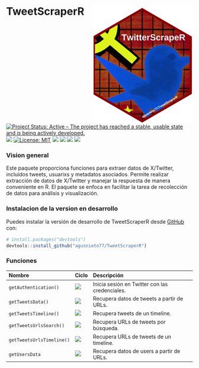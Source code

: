 
<!-- README.md is generated from README.Rmd. Please edit that file -->

# TweetScraperR<img src="man/figures/hex-twitterscraper.svg" align="right" height="320"/>

<!-- badges: start -->

[![Project Status: Active – The project has reached a stable, usable
state and is being actively
developed.](https://www.repostatus.org/badges/latest/active.svg)](https://www.repostatus.org/#active)
[![](https://img.shields.io/badge/devel%20version-0.1.0-blue.svg)](https://github.com/agusnieto77/TweetScraperR)
[![License:
MIT](https://img.shields.io/badge/license-MIT-blue.svg)](https://cran.r-project.org/web/licenses/MIT)
[![](https://img.shields.io/github/languages/code-size/agusnieto77/TweetScraperR.svg)](https://github.com/agusnieto77/TweetScraperR)
[![](https://img.shields.io/badge/lifecycle-stable-brightgreen.svg)](https://lifecycle.r-lib.org/articles/stages.html#stable)
[![](https://img.shields.io/badge/Build%20with-R%20&%20RStudio-blue?style=plastic=appveyor)](https://github.com/agusnieto77/TweetScraperR)
[![](https://img.shields.io/badge/TweetScraperR-ready%20to%20use-color:%20#39c?style=plastic=appveyor)](https://github.com/agusnieto77/TweetScraperR)

<!-- badges: end -->

### Vision general

Este paquete proporciona funciones para extraer datos de X/Twitter,
incluidos tweets, usuarixs y metadatos asociados. Permite realizar
extracción de datos de X/Twitter y manejar la respuesta de manera
conveniente en R. El paquete se enfoca en facilitar la tarea de
recolección de datos para análisis y visualización.

### Instalacion de la version en desarrollo

Puedes instalar la versión de desarrollo de TweetScraperR desde
[GitHub](https://github.com/) con:

``` r
# install.packages("devtools")
devtools::install_github("agusnieto77/TweetScraperR")
```

### Funciones

| Nombre                    | Ciclo                                                                        | Descripción                                    |
|:--------------------------|:-----------------------------------------------------------------------------|:-----------------------------------------------|
| `getAuthentication()`     | ![](https://lifecycle.r-lib.org/articles/figures/lifecycle-experimental.svg) | Inicia sesión en Twitter con las credenciales. |
| `getTweetsData()`         | ![](https://lifecycle.r-lib.org/articles/figures/lifecycle-experimental.svg) | Recupera datos de tweets a partir de URLs.     |
| `getTweetsTimeline()`     | ![](https://lifecycle.r-lib.org/articles/figures/lifecycle-experimental.svg) | Recupera tweets de un timeline.                |
| `getTweetsUrlsSearch()`   | ![](https://lifecycle.r-lib.org/articles/figures/lifecycle-experimental.svg) | Recupera URLs de tweets por búsqueda.          |
| `getTweetsUrlsTimeline()` | ![](https://lifecycle.r-lib.org/articles/figures/lifecycle-experimental.svg) | Recupera URLs de tweets de un timeline.        |
| `getUsersData`            | ![](https://lifecycle.r-lib.org/articles/figures/lifecycle-experimental.svg) | Recupera datos de users a partir de URLs.      |
